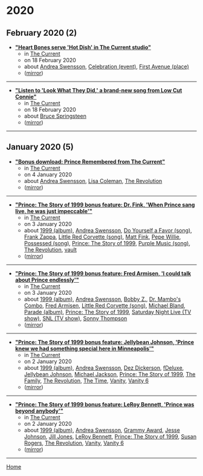 # 2020

## February 2020 (2)

 - [**"Heart Bones serve 'Hot Dish' in The Current studio"**](https://www.thecurrent.org/feature/2020/02/18/heart-bones-current-studio)
    - in [The Current](https://www.thecurrent.org/)
    - on 18 February 2020
    - about [Andrea Swensson](../../topics/andrea-swensson/index.md), [Celebration (event)](../../topics/event/celebration/index.md), [First Avenue (place)](../../topics/place/first-avenue/index.md)
    - ([mirror](https://web.archive.org/web/*/https://www.thecurrent.org/feature/2020/02/18/heart-bones-current-studio))

----

 - [**"Listen to 'Look What They Did,' a brand-new song from Low Cut Connie"**](https://www.thecurrent.org/feature/2020/02/18/listen-to-look-what-they-did-a-brandnew-song-from-low-cut-connie)
    - in [The Current](https://www.thecurrent.org/)
    - on 18 February 2020
    - about [Bruce Springsteen](../../topics/bruce-springsteen/index.md)
    - ([mirror](https://web.archive.org/web/*/https://www.thecurrent.org/feature/2020/02/18/listen-to-look-what-they-did-a-brandnew-song-from-low-cut-connie))

----

## January 2020 (5)

 - [**"Bonus download: Prince Remembered from The Current"**](https://www.thecurrent.org/feature/2020/01/04/bonus-download-prince-remembered-from-the-current)
    - in [The Current](https://www.thecurrent.org/)
    - on 4 January 2020
    - about [Andrea Swensson](../../topics/andrea-swensson/index.md), [Lisa Coleman](../../topics/lisa-coleman/index.md), [The Revolution](../../topics/the-revolution/index.md)
    - ([mirror](https://web.archive.org/web/*/https://www.thecurrent.org/feature/2020/01/04/bonus-download-prince-remembered-from-the-current))

----

 - [**"Prince: The Story of 1999 bonus feature: Dr. Fink, 'When Prince sang live, he was just impeccable'"**](https://www.thecurrent.org/feature/2020/01/03/prince-the-story-of-1999-bonus-feature-matt-dr-fink-interview)
    - in [The Current](https://www.thecurrent.org/)
    - on 3 January 2020
    - about [1999 (album)](../../topics/album/1999/index.md), [Andrea Swensson](../../topics/andrea-swensson/index.md), [Do Yourself a Favor (song)](../../topics/song/do-yourself-a-favor/index.md), [Frank Zappa](../../topics/frank-zappa/index.md), [Little Red Corvette (song)](../../topics/song/little-red-corvette/index.md), [Matt Fink](../../topics/matt-fink/index.md), [Pepe Willie](../../topics/pepe-willie/index.md), [Possessed (song)](../../topics/song/possessed/index.md), [Prince: The Story of 1999](../../topics/prince-the-story-of-1999/index.md), [Purple Music (song)](../../topics/song/purple-music/index.md), [The Revolution](../../topics/the-revolution/index.md), [vault](../../topics/vault/index.md)
    - ([mirror](https://web.archive.org/web/*/https://www.thecurrent.org/feature/2020/01/03/prince-the-story-of-1999-bonus-feature-matt-dr-fink-interview))

----

 - [**"Prince: The Story of 1999 bonus feature: Fred Armisen, 'I could talk about Prince endlessly'"**](https://www.thecurrent.org/feature/2020/01/03/prince-the-story-of-1999-bonus-feature-fred-armisen-interview)
    - in [The Current](https://www.thecurrent.org/)
    - on 3 January 2020
    - about [1999 (album)](../../topics/album/1999/index.md), [Andrea Swensson](../../topics/andrea-swensson/index.md), [Bobby Z.](../../topics/bobby-z/index.md), [Dr. Mambo's Combo](../../topics/dr-mambo-s-combo/index.md), [Fred Armisen](../../topics/fred-armisen/index.md), [Little Red Corvette (song)](../../topics/song/little-red-corvette/index.md), [Michael Bland](../../topics/michael-bland/index.md), [Parade (album)](../../topics/album/parade/index.md), [Prince: The Story of 1999](../../topics/prince-the-story-of-1999/index.md), [Saturday Night Live (TV show)](../../topics/tv-show/saturday-night-live/index.md), [SNL (TV show)](../../topics/tv-show/snl/index.md), [Sonny Thompson](../../topics/sonny-thompson/index.md)
    - ([mirror](https://web.archive.org/web/*/https://www.thecurrent.org/feature/2020/01/03/prince-the-story-of-1999-bonus-feature-fred-armisen-interview))

----

 - [**"Prince: The Story of 1999 bonus feature: Jellybean Johnson, 'Prince knew we had something special here in Minneapolis'"**](https://www.thecurrent.org/feature/2020/01/02/prince-the-story-of-1999-bonus-feature-jellybean-johnson-the-time-interview)
    - in [The Current](https://www.thecurrent.org/)
    - on 2 January 2020
    - about [1999 (album)](../../topics/album/1999/index.md), [Andrea Swensson](../../topics/andrea-swensson/index.md), [Dez Dickerson](../../topics/dez-dickerson/index.md), [fDeluxe](../../topics/fdeluxe/index.md), [Jellybean Johnson](../../topics/jellybean-johnson/index.md), [Michael Jackson](../../topics/michael-jackson/index.md), [Prince: The Story of 1999](../../topics/prince-the-story-of-1999/index.md), [The Family](../../topics/the-family/index.md), [The Revolution](../../topics/the-revolution/index.md), [The Time](../../topics/the-time/index.md), [Vanity](../../topics/vanity/index.md), [Vanity 6](../../topics/vanity-6/index.md)
    - ([mirror](https://web.archive.org/web/*/https://www.thecurrent.org/feature/2020/01/02/prince-the-story-of-1999-bonus-feature-jellybean-johnson-the-time-interview))

----

 - [**"Prince: The Story of 1999 bonus feature: LeRoy Bennett, 'Prince was beyond anybody'"**](https://www.thecurrent.org/feature/2020/01/02/prince-the-story-of-1999-leroy-bennett-prince-was-beyond-anybody)
    - in [The Current](https://www.thecurrent.org/)
    - on 2 January 2020
    - about [1999 (album)](../../topics/album/1999/index.md), [Andrea Swensson](../../topics/andrea-swensson/index.md), [Grammy Award](../../topics/grammy-award/index.md), [Jesse Johnson](../../topics/jesse-johnson/index.md), [Jill Jones](../../topics/jill-jones/index.md), [LeRoy Bennett](../../topics/leroy-bennett/index.md), [Prince: The Story of 1999](../../topics/prince-the-story-of-1999/index.md), [Susan Rogers](../../topics/susan-rogers/index.md), [The Revolution](../../topics/the-revolution/index.md), [Vanity](../../topics/vanity/index.md), [Vanity 6](../../topics/vanity-6/index.md)
    - ([mirror](https://web.archive.org/web/*/https://www.thecurrent.org/feature/2020/01/02/prince-the-story-of-1999-leroy-bennett-prince-was-beyond-anybody))

----

[Home](../index.md)
